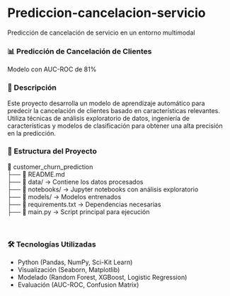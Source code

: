 # Prediccion-cancelacion-servicio
Predicción de cancelación de servicio en un entorno multimodal
<br>

<h3> 📊 Predicción de Cancelación de Clientes </h3>
Modelo con AUC-ROC de 81%

<br>

<h3> 📝 Descripción </h3>
Este proyecto desarrolla un modelo de aprendizaje automático para predecir la cancelación de clientes basado en características relevantes. Utiliza técnicas de análisis exploratorio de datos, ingeniería de características y modelos de clasificación para obtener una alta precisión en la predicción.

<br>

<h3> 📂 Estructura del Proyecto </h3>

📁 customer_churn_prediction  
 ├── 📄 README.md  
 ├── 📁 data/ → Contiene los datos procesados  
 ├── 📁 notebooks/ → Jupyter notebooks con análisis exploratorio  
 ├── 📁 models/ → Modelos entrenados  
 ├── 📄 requirements.txt → Dependencias necesarias  
 ├── 📄 main.py → Script principal para ejecución  

<br>

 <h3> 🛠️ Tecnologías Utilizadas </h3>
 
- Python (Pandas, NumPy, Sci-Kit Learn)  
- Visualización (Seaborn, Matplotlib)  
- Modelado (Random Forest, XGBoost, Logistic Regression)  
- Evaluación (AUC-ROC, Confusion Matrix)  
